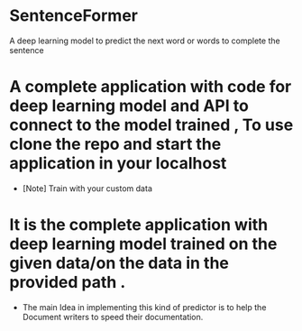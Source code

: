 # SentenceFormer
A deep learning model to predict the next word or words to complete the sentence

# A complete application with code for deep learning model and API to connect to the model trained , To use clone the repo and start the application in your localhost
* [Note] Train with your custom data

# It is the complete application with deep learning model trained on the given data/on the data in the provided path .

* The main Idea in implementing this kind of predictor is to help the Document writers to speed their documentation.
